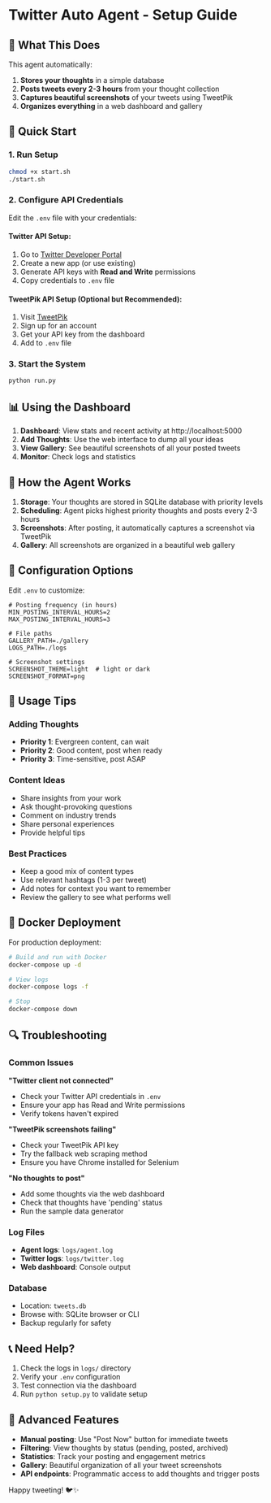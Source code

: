 # Twitter Auto Agent - Setup Guide

## 🎯 What This Does

This agent automatically:
1. **Stores your thoughts** in a simple database
2. **Posts tweets every 2-3 hours** from your thought collection
3. **Captures beautiful screenshots** of your tweets using TweetPik
4. **Organizes everything** in a web dashboard and gallery

## 🚀 Quick Start

### 1. Run Setup
```bash
chmod +x start.sh
./start.sh
```

### 2. Configure API Credentials

Edit the `.env` file with your credentials:

#### Twitter API Setup:
1. Go to [Twitter Developer Portal](https://developer.twitter.com/en/portal/dashboard)
2. Create a new app (or use existing)
3. Generate API keys with **Read and Write** permissions
4. Copy credentials to `.env` file

#### TweetPik API Setup (Optional but Recommended):
1. Visit [TweetPik](https://tweethunter.io/tweetpik)
2. Sign up for an account
3. Get your API key from the dashboard
4. Add to `.env` file

### 3. Start the System
```bash
python run.py
```

## 📊 Using the Dashboard

1. **Dashboard**: View stats and recent activity at http://localhost:5000
2. **Add Thoughts**: Use the web interface to dump all your ideas
3. **View Gallery**: See beautiful screenshots of all your posted tweets
4. **Monitor**: Check logs and statistics

## 🤖 How the Agent Works

1. **Storage**: Your thoughts are stored in SQLite database with priority levels
2. **Scheduling**: Agent picks highest priority thoughts and posts every 2-3 hours
3. **Screenshots**: After posting, it automatically captures a screenshot via TweetPik
4. **Gallery**: All screenshots are organized in a beautiful web gallery

## 🔧 Configuration Options

Edit `.env` to customize:

```env
# Posting frequency (in hours)
MIN_POSTING_INTERVAL_HOURS=2
MAX_POSTING_INTERVAL_HOURS=3

# File paths
GALLERY_PATH=./gallery
LOGS_PATH=./logs

# Screenshot settings
SCREENSHOT_THEME=light  # light or dark
SCREENSHOT_FORMAT=png
```

## 📱 Usage Tips

### Adding Thoughts
- **Priority 1**: Evergreen content, can wait
- **Priority 2**: Good content, post when ready  
- **Priority 3**: Time-sensitive, post ASAP

### Content Ideas
- Share insights from your work
- Ask thought-provoking questions
- Comment on industry trends
- Share personal experiences
- Provide helpful tips

### Best Practices
- Keep a good mix of content types
- Use relevant hashtags (1-3 per tweet)
- Add notes for context you want to remember
- Review the gallery to see what performs well

## 🐳 Docker Deployment

For production deployment:

```bash
# Build and run with Docker
docker-compose up -d

# View logs
docker-compose logs -f

# Stop
docker-compose down
```

## 🔍 Troubleshooting

### Common Issues

**"Twitter client not connected"**
- Check your Twitter API credentials in `.env`
- Ensure your app has Read and Write permissions
- Verify tokens haven't expired

**"TweetPik screenshots failing"**
- Check your TweetPik API key
- Try the fallback web scraping method
- Ensure you have Chrome installed for Selenium

**"No thoughts to post"**
- Add some thoughts via the web dashboard
- Check that thoughts have 'pending' status
- Run the sample data generator

### Log Files
- **Agent logs**: `logs/agent.log`
- **Twitter logs**: `logs/twitter.log`
- **Web dashboard**: Console output

### Database
- Location: `tweets.db`
- Browse with: SQLite browser or CLI
- Backup regularly for safety

## 📞 Need Help?

1. Check the logs in `logs/` directory
2. Verify your `.env` configuration
3. Test connection via the dashboard
4. Run `python setup.py` to validate setup

## 🌟 Advanced Features

- **Manual posting**: Use "Post Now" button for immediate tweets
- **Filtering**: View thoughts by status (pending, posted, archived)
- **Statistics**: Track your posting and engagement metrics
- **Gallery**: Beautiful organization of all your tweet screenshots
- **API endpoints**: Programmatic access to add thoughts and trigger posts

Happy tweeting! 🐦✨